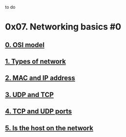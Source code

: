 to do

# 0x07. Networking basics #0

## [0. OSI model](./0-OSI_model)

## [1. Types of network](./1-types_of_network)

## [2. MAC and IP address](./2-MAC_and_IP_address)

## [3. UDP and TCP](./3-UDP_and_TCP)

## [4. TCP and UDP ports](./4-TCP_and_UDP_ports)

## [5. Is the host on the network](./5-is_the_host_on_the_network)

## []()
